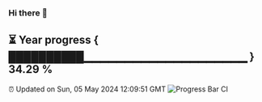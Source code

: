 ### Hi there 👋
⏳ Year progress { ██████████▁▁▁▁▁▁▁▁▁▁▁▁▁▁▁▁▁▁▁▁ } 34.29 %
---
⏰ Updated on Sun, 05 May 2024 12:09:51 GMT
![Progress Bar CI](https://github.com/Moyi321/Moyi321/workflows/Progress%20Bar%20CI/badge.svg)
